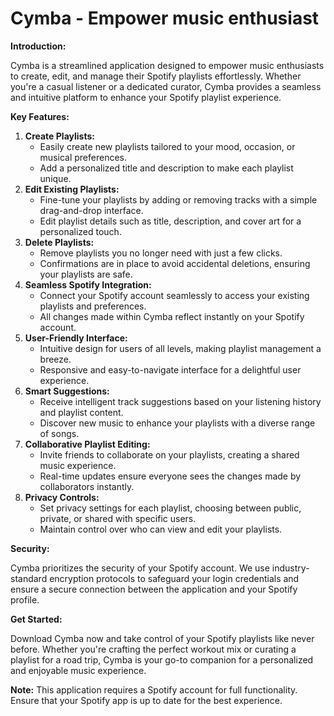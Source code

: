 # Cymba - Empower music enthusiast

**Introduction:**

Cymba is a streamlined application designed to empower music enthusiasts to create, edit, and manage their Spotify playlists effortlessly. Whether you're a casual listener or a dedicated curator, Cymba provides a seamless and intuitive platform to enhance your Spotify playlist experience.

**Key Features:**

1. **Create Playlists:**
   - Easily create new playlists tailored to your mood, occasion, or musical preferences.
   - Add a personalized title and description to make each playlist unique.
2. **Edit Existing Playlists:**
   - Fine-tune your playlists by adding or removing tracks with a simple drag-and-drop interface.
   - Edit playlist details such as title, description, and cover art for a personalized touch.
3. **Delete Playlists:**
   - Remove playlists you no longer need with just a few clicks.
   - Confirmations are in place to avoid accidental deletions, ensuring your playlists are safe.
4. **Seamless Spotify Integration:**
   - Connect your Spotify account seamlessly to access your existing playlists and preferences.
   - All changes made within Cymba reflect instantly on your Spotify account.
5. **User-Friendly Interface:**
   - Intuitive design for users of all levels, making playlist management a breeze.
   - Responsive and easy-to-navigate interface for a delightful user experience.
6. **Smart Suggestions:**
   - Receive intelligent track suggestions based on your listening history and playlist content.
   - Discover new music to enhance your playlists with a diverse range of songs.
7. **Collaborative Playlist Editing:**
   - Invite friends to collaborate on your playlists, creating a shared music experience.
   - Real-time updates ensure everyone sees the changes made by collaborators instantly.
8. **Privacy Controls:**
   - Set privacy settings for each playlist, choosing between public, private, or shared with specific users.
   - Maintain control over who can view and edit your playlists.

**Security:**

Cymba prioritizes the security of your Spotify account. We use industry-standard encryption protocols to safeguard your login credentials and ensure a secure connection between the application and your Spotify profile.

**Get Started:**

Download Cymba now and take control of your Spotify playlists like never before. Whether you're crafting the perfect workout mix or curating a playlist for a road trip, Cymba is your go-to companion for a personalized and enjoyable music experience.

**Note:**
This application requires a Spotify account for full functionality. Ensure that your Spotify app is up to date for the best experience.
